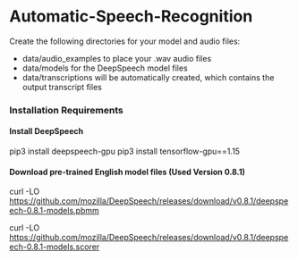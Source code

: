 # Automatic-Speech-Recognition

Create the following directories for your model and audio files:
  - data/audio_examples to place your .wav audio files
  - data/models for the DeepSpeech model files
  - data/transcriptions will be automatically created, which contains the output transcript files

### Installation Requirements

#### Install DeepSpeech
pip3 install deepspeech-gpu
pip3 install tensorflow-gpu==1.15

#### Download pre-trained English model files (Used Version 0.8.1)
curl -LO https://github.com/mozilla/DeepSpeech/releases/download/v0.8.1/deepspeech-0.8.1-models.pbmm

curl -LO https://github.com/mozilla/DeepSpeech/releases/download/v0.8.1/deepspeech-0.8.1-models.scorer


